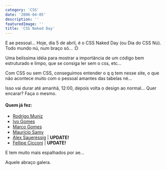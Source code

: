 ```yaml
---
category: 'CSS'
date: '2006-04-05'
description: ''
featuredImage: ''
title: 'CSS Naked Day'
---
```


E ae pessoal... Hoje, dia 5 de abril, é o CSS Naked Day (ou Dia do CSS Nú). Todo mundo nú, num braço só... :D

Uma belíssima idéia para mostrar a importância de um código bem estruturado e limpo, que se consiga ler sem o css, etc...

Com CSS ou sem CSS, conseguimos entender o q q tem nesse site, o que não acontece muito com o pessoal amantes das tabelas né...

Isso vai durar até amanhã, 12:00, depois volta o design ao normal... Quer encarar? Faça o mesmo.

#### Quem já fez:

- [Rodrigo Muniz](http://rodrigomuniz.com/blog/css-naked-day/)
- [Ivo Gomes](http://www.ivogomes.com/blog/css-naked-day/)
- [Marco Gomes](http://marcogomes.com/blog/2006/peladao/)
- [Maurício Samy](http://www.maujor.com/)
- [Alex Saueressig](http://www.arvoresdeirati.com/) | **UPDATE!**
- [Fellipe Cicconi](http://rockgrafia.com/rs/artigo/css-naked-06/) | **UPDATE!**

E tem muito mais espalhados por ae...

Aquele abraço galera.
